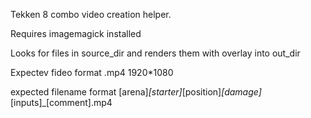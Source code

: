 Tekken 8 combo video creation helper. 

Requires imagemagick installed

Looks for files in source_dir and renders them with overlay into out_dir

Expectev fideo format
.mp4 1920*1080

expected filename format
[arena]_[starter]_[position]_[damage]_[inputs]_[comment].mp4
